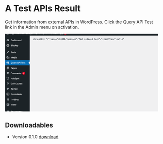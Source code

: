# A Test APIs Result
Get information from external APIs in WordPress. Click the Query API Test link in the Admin menu on activation.

![Screenshot](./screenshots/test.png)

## Downloadables
- Version 0.1.0 [download](https://github.com/MediaUganda/A-Test-API/releases/download/0.1.0/a-test-api.zip)